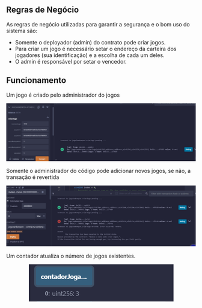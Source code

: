 ## Regras de Negócio

As regras de negócio utilizadas para garantir a segurança e o bom uso do sistema são:
- Somente o deployador (admin) do contrato pode criar jogos.
- Para criar um jogo é necessário setar o endereço da carteira dos jogadores (sua identificação) e a escolha de cada um deles.
- O admin é responsável por setar o vencedor.

## Funcionamento

Um jogo é criado pelo administrador do jogos 

<div align="center">
<img src="assets/jogo-funcionando.png">
</div>

Somente o administrador do código pode adicionar novos jogos, se não, a transação é revertida

<div align="center">
<img src="assets/jogo-nao-funcionando.png">
</div>

Um contador atualiza o número de jogos existentes.

<div align="center">
<img src="assets/contador.png">
</div>

